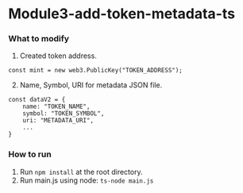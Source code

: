 # Module3-add-token-metadata-ts
### What to modify
1. Created token address.
```
const mint = new web3.PublicKey("TOKEN_ADDRESS");
```
2. Name, Symbol, URI for metadata JSON file.
```
const dataV2 = {
    name: "TOKEN_NAME",
    symbol: "TOKEN_SYMBOL",
    uri: "METADATA_URI",
    ...
}
```

### How to run
1. Run `npm install` at the root directory.
2. Run main.js using node: `ts-node main.js`